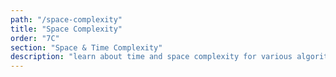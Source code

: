```yaml
---
path: "/space-complexity"
title: "Space Complexity"
order: "7C"
section: "Space & Time Complexity"
description: "learn about time and space complexity for various algorithms"
---
```


